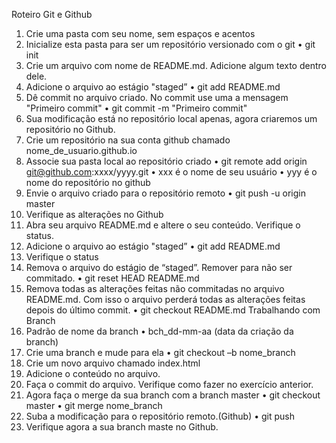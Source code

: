 Roteiro Git e Github
1. Crie uma pasta com seu nome, sem espaços e acentos
2. Inicialize esta pasta para ser um repositório versionado com o git
• git init
3. Crie um arquivo com nome de README.md. Adicione algum texto dentro dele.
4. Adicione o arquivo ao estágio "staged”
• git add README.md
5. Dê commit no arquivo criado. No commit use uma a mensagem "Primeiro commit"
• git commit -m "Primeiro commit"
6. Sua modificação está no repositório local apenas, agora criaremos um repositório no Github.
7. Crie um repositório na sua conta github chamado nome_de_usuario.github.io
8. Associe sua pasta local ao repositório criado
• git remote add origin git@github.com:xxxx/yyyy.git
• xxx é o nome de seu usuário
• yyy é o nome do repositório no github
9. Envie o arquivo criado para o repositório remoto
• git push -u origin master
10. Verifique as alterações no Github
11. Abra seu arquivo README.md e altere o seu conteúdo. Verifique o status.
12. Adicione o arquivo ao estágio "staged”
• git add README.md
13. Verifique o status
14. Remova o arquivo do estágio de “staged”. Remover para não ser commitado.
• git reset HEAD README.md
15. Remova todas as alterações feitas não commitadas no arquivo README.md. Com isso o
arquivo perderá todas as alterações feitas depois do último commit.
• git checkout README.md
Trabalhando com Branch
1. Padrão de nome da branch
• bch_dd-mm-aa (data da criação da branch)
2. Crie uma branch e mude para ela
• git checkout –b nome_branch
3. Crie um novo arquivo chamado index.html
4. Adicione o conteúdo no arquivo.
5. Faça o commit do arquivo. Verifique como fazer no exercício anterior.
6. Agora faça o merge da sua branch com a branch master
• git checkout master
• git merge nome_branch
7. Suba a modificação para o repositório remoto.(Github)
• git push
8. Verifique agora a sua branch maste no Github.
